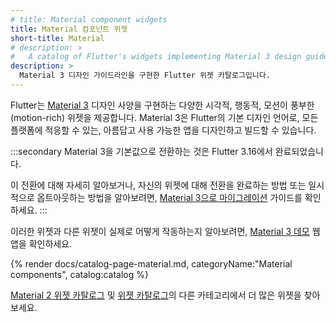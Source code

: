 ```yaml
---
# title: Material component widgets
title: Material 컴포넌트 위젯
short-title: Material
# description: > 
#   A catalog of Flutter's widgets implementing Material 3 design guidelines.
description: > 
  Material 3 디자인 가이드라인을 구현한 Flutter 위젯 카탈로그입니다.
---
```


Flutter는 [Material 3][] 디자인 사양을 구현하는 다양한 시각적, 행동적, 모션이 풍부한(motion-rich) 위젯을 제공합니다.
Material 3은 Flutter의 기본 디자인 언어로, 모든 플랫폼에 적응할 수 있는, 
아름답고 사용 가능한 앱을 디자인하고 빌드할 수 있습니다.

:::secondary
Material 3을 기본값으로 전환하는 것은 Flutter 3.16에서 완료되었습니다.

이 전환에 대해 자세히 알아보거나, 자신의 위젯에 대해 전환을 완료하는 방법 또는 일시적으로 옵트아웃하는 방법을 알아보려면, [Material 3으로 마이그레이션][Migrate to Material 3] 가이드를 확인하세요.
:::

이러한 위젯과 다른 위젯이 실제로 어떻게 작동하는지 알아보려면, [Material 3 데모][Material 3 demo] 웹 앱을 확인하세요.

[Material 3]: https://m3.material.io/get-started
[Migrate to Material 3]: /release/breaking-changes/material-3-migration
[Material 3 demo]: https://flutter.github.io/samples/web/material_3_demo/

{% render docs/catalog-page-material.md, categoryName:"Material components", catalog:catalog %}

[Material 2 위젯 카탈로그][Material 2 widget catalog] 및 
[위젯 카탈로그][widget catalog]의 ​​다른 카테고리에서 더 많은 위젯을 찾아보세요.

[Material 2 widget catalog]: /ui/widgets/material2
[widget catalog]: /ui/widgets
